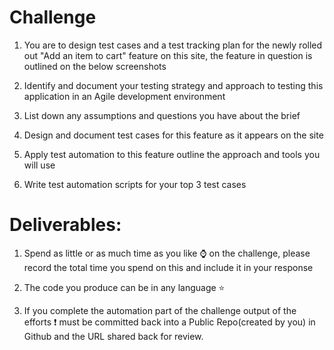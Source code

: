 # Challenge

1. You are to design test cases and a test tracking plan for the newly rolled out "Add an item to cart" feature on this site, the feature in question is outlined on the below screenshots

2. Identify and document your testing strategy and approach to testing this application in an Agile development environment

3. List down any assumptions and questions you have about the brief

4. Design and document test cases for this feature as it appears on the site

5. Apply test automation to this feature outline the approach and tools you will use

6. Write test automation scripts for your top 3 test cases

# Deliverables:

1. Spend as little or as much time as you like ⌚ on the challenge, please record the total time you spend on this and include it in your response

2. The code you produce can be in any language ⭐

3. If you complete the automation part of the challenge output of the efforts ❗ must be committed back into a Public Repo(created by you) in Github and the URL shared back for review.